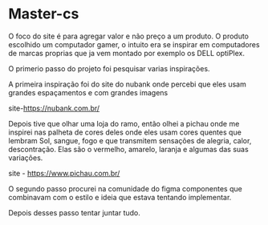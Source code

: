 # Master-cs

O foco do site é para agregar valor e não preço a um produto.
O produto escolhido um computador gamer, o intuito era se inspirar em computadores de marcas proprias que ja vem montado por exemplo os DELL optiPlex.

O primerio passo do projeto foi pesquisar varias inspirações.

A primeira inspiração foi do site do nubank onde percebi que eles usam grandes espaçamentos e com grandes imagens

site-https://nubank.com.br/

Depois tive que olhar uma loja do ramo, então olhei a pichau onde me inspirei nas palheta de cores deles
onde eles usam cores quentes que lembram Sol, sangue, fogo e que transmitem sensações de alegria, calor, descontração. 
Elas são o vermelho, amarelo, laranja e algumas das suas variações.

site - https://www.pichau.com.br/


O segundo passo procurei na comunidade do figma componentes que combinavam com o estilo e ideia que estava tentando implementar.

Depois desses passo tentar juntar tudo.
